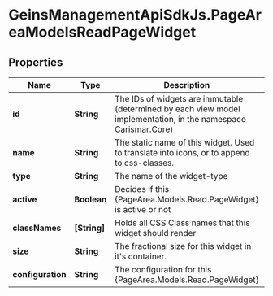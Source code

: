 # GeinsManagementApiSdkJs.PageAreaModelsReadPageWidget

## Properties

Name | Type | Description | Notes
------------ | ------------- | ------------- | -------------
**id** | **String** | The IDs of widgets are immutable (determined by each view model implementation, in the namespace Carismar.Core) | [optional] 
**name** | **String** | The static name of this widget. Used to translate into icons, or to append to css-classes. | [optional] 
**type** | **String** | The name of the widget-type | [optional] 
**active** | **Boolean** | Decides if this {PageArea.Models.Read.PageWidget} is active or not | [optional] 
**classNames** | **[String]** | Holds all CSS Class names that this widget should render | [optional] 
**size** | **String** | The fractional size for this widget in it&#39;s container. | [optional] 
**configuration** | **String** | The configuration for this {PageArea.Models.Read.PageWidget} | [optional] 


